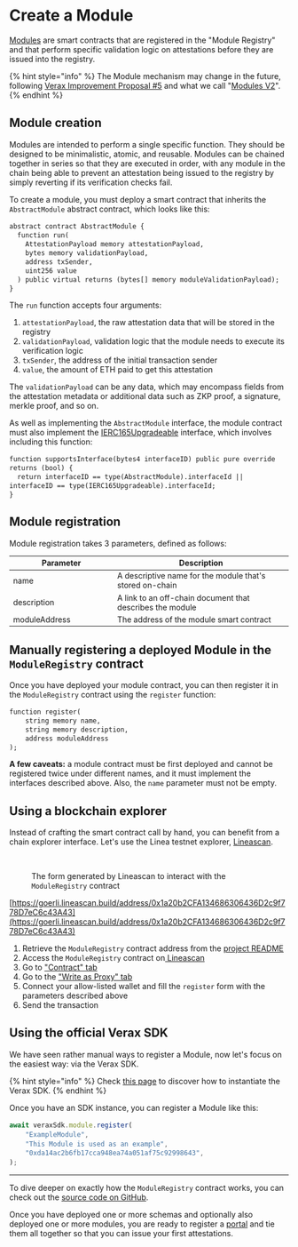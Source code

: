 # Create a Module

[Modules](../../core-concepts/modules.md) are smart contracts that are registered in the "Module Registry" and that perform specific validation logic on attestations before they are issued into the registry.

{% hint style="info" %}
The Module mechanism may change in the future, following [Verax Improvement Proposal #5](https://community.ver.ax/t/allow-variable-modules-in-portals/51/2) and what we call "[Modules V2](https://github.com/Consensys/linea-attestation-registry/pull/562)".
{% endhint %}

## Module creation

Modules are intended to perform a single specific function. They should be designed to be minimalistic, atomic, and reusable. Modules can be chained together in series so that they are executed in order, with any module in the chain being able to prevent an attestation being issued to the registry by simply reverting if its verification checks fail.

To create a module, you must deploy a smart contract that inherits the `AbstractModule` abstract contract, which looks like this:

```solidity
abstract contract AbstractModule {
  function run(
    AttestationPayload memory attestationPayload,
    bytes memory validationPayload,
    address txSender,
    uint256 value
  ) public virtual returns (bytes[] memory moduleValidationPayload);
}
```

The `run` function accepts four arguments:

1. `attestationPayload`, the raw attestation data that will be stored in the registry
2. `validationPayload`, validation logic that the module needs to execute its verification logic
3. `txSender`, the address of the initial transaction sender
4. `value`, the amount of ETH paid to get this attestation

The `validationPayload` can be any data, which may encompass fields from the attestation metadata or additional data such as ZKP proof, a signature, merkle proof, and so on.

As well as implementing the `AbstractModule` interface, the module contract must also implement the [IERC165Upgradeable](https://github.com/OpenZeppelin/openzeppelin-contracts-upgradeable/blob/master/contracts/utils/introspection/IERC165Upgradeable.sol) interface, which involves including this function:

```solidity
function supportsInterface(bytes4 interfaceID) public pure override returns (bool) {
  return interfaceID == type(AbstractModule).interfaceId || interfaceID == type(IERC165Upgradeable).interfaceId;
}
```

## Module registration

Module registration takes 3 parameters, defined as follows:

<table><thead><tr><th width="173.84946236559142">Parameter</th><th>Description</th></tr></thead><tbody><tr><td>name</td><td>A descriptive name for the module that's stored on-chain</td></tr><tr><td>description</td><td>A link to an off-chain document that describes the module</td></tr><tr><td>moduleAddress</td><td>The address of the module smart contract</td></tr></tbody></table>

## Manually registering a deployed Module in the `ModuleRegistry` contract

Once you have deployed your module contract, you can then register it in the `ModuleRegistry` contract using the `register` function:

```solidity
function register(
    string memory name,
    string memory description,
    address moduleAddress
);
```

**A few caveats:** a module contract must be first deployed and cannot be registered twice under different names, and it must implement the interfaces described above. Also, the `name` parameter must not be empty.

## Using a blockchain explorer

Instead of crafting the smart contract call by hand, you can benefit from a chain explorer interface. Let's use the Linea testnet explorer, [Lineascan](https://goerli.lineascan.build/).

<figure><img src="../../.gitbook/assets/Capture d’écran 2024-03-23 à 16.54.44.png" alt="" width="217"><figcaption><p>The form generated by Lineascan to interact with the <code>ModuleRegistry</code> contract</p></figcaption></figure>

[https://goerli.lineascan.build/address/0x1a20b2CFA134686306436D2c9f778D7eC6c43A43](https://goerli.lineascan.build/address/0x1a20b2CFA134686306436D2c9f778D7eC6c43A43)

1. Retrieve the `ModuleRegistry` contract address from the [project README](https://github.com/Consensys/linea-attestation-registry?tab=readme-ov-file#contracts-addresses)
2. Access the `ModuleRegistry` contract on[ ](https://goerli.lineascan.build/address/0x1a20b2CFA134686306436D2c9f778D7eC6c43A43#writeProxyContract)[Lineascan](https://goerli.lineascan.build/address/0x1a20b2CFA134686306436D2c9f778D7eC6c43A43)
3. Go to ["Contract" tab](https://goerli.lineascan.build/address/0x1a20b2CFA134686306436D2c9f778D7eC6c43A43#code)
4. Go to the ["Write as Proxy" tab](https://goerli.lineascan.build/address/0x1a20b2CFA134686306436D2c9f778D7eC6c43A43#writeProxyContract)
5. Connect your allow-listed wallet and fill the `register` form with the parameters described above
6. Send the transaction

## Using the official Verax SDK

We have seen rather manual ways to register a Module, now let's focus on the easiest way: via the Verax SDK.

{% hint style="info" %}
Check [this page](https://docs.ver.ax/verax-documentation/developer-guides/tutorials/from-a-schema-to-an-attestation#id-2.-instantiate-the-verax-sdk) to discover how to instantiate the Verax SDK.
{% endhint %}

Once you have an SDK instance, you can register a Module like this:

```typescript
await veraxSdk.module.register(
    "ExampleModule",
    "This Module is used as an example",
    "0xda14ac2b6fb17cca948ea74a051af75c92998643",
);
```

***

To dive deeper on exactly how the `ModuleRegistry` contract works, you can check out the [source code on GitHub](https://github.com/Consensys/linea-attestation-registry/blob/dev/contracts/src/ModuleRegistry.sol).

Once you have deployed one or more schemas and optionally also deployed one or more modules, you are ready to register a [portal](create-a-portal.md) and tie them all together so that you can issue your first attestations.
